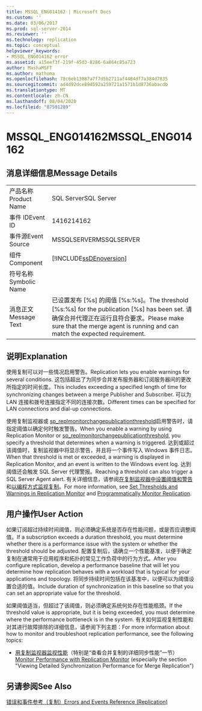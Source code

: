 ```yaml
---
title: MSSQL_ENG014162 | Microsoft Docs
ms.custom: ''
ms.date: 03/06/2017
ms.prod: sql-server-2014
ms.reviewer: ''
ms.technology: replication
ms.topic: conceptual
helpviewer_keywords:
- MSSQL_ENG014162 error
ms.assetid: a15eef3f-219f-45d3-8286-6a864c85a723
author: MashaMSFT
ms.author: mathoma
ms.openlocfilehash: 78c6eb13087a7f7d5b2711af4484df7a384d7835
ms.sourcegitcommit: ad4d92dce894592a259721a1571b1d8736abacdb
ms.translationtype: MT
ms.contentlocale: zh-CN
ms.lasthandoff: 08/04/2020
ms.locfileid: "87591289"
---
```

# <a name="mssql_eng014162"></a><span data-ttu-id="d059e-102">MSSQL_ENG014162</span><span class="sxs-lookup"><span data-stu-id="d059e-102">MSSQL_ENG014162</span></span>
    
## <a name="message-details"></a><span data-ttu-id="d059e-103">消息详细信息</span><span class="sxs-lookup"><span data-stu-id="d059e-103">Message Details</span></span>  
  
|||  
|-|-|  
|<span data-ttu-id="d059e-104">产品名称</span><span class="sxs-lookup"><span data-stu-id="d059e-104">Product Name</span></span>|<span data-ttu-id="d059e-105">SQL Server</span><span class="sxs-lookup"><span data-stu-id="d059e-105">SQL Server</span></span>|  
|<span data-ttu-id="d059e-106">事件 ID</span><span class="sxs-lookup"><span data-stu-id="d059e-106">Event ID</span></span>|<span data-ttu-id="d059e-107">14162</span><span class="sxs-lookup"><span data-stu-id="d059e-107">14162</span></span>|  
|<span data-ttu-id="d059e-108">事件源</span><span class="sxs-lookup"><span data-stu-id="d059e-108">Event Source</span></span>|<span data-ttu-id="d059e-109">MSSQLSERVER</span><span class="sxs-lookup"><span data-stu-id="d059e-109">MSSQLSERVER</span></span>|  
|<span data-ttu-id="d059e-110">组件</span><span class="sxs-lookup"><span data-stu-id="d059e-110">Component</span></span>|[!INCLUDE[ssDEnoversion](../../includes/ssdenoversion-md.md)]|  
|<span data-ttu-id="d059e-111">符号名称</span><span class="sxs-lookup"><span data-stu-id="d059e-111">Symbolic Name</span></span>||  
|<span data-ttu-id="d059e-112">消息正文</span><span class="sxs-lookup"><span data-stu-id="d059e-112">Message Text</span></span>|<span data-ttu-id="d059e-113">已设置发布 [%s] 的阈值 [%s:%s]。</span><span class="sxs-lookup"><span data-stu-id="d059e-113">The threshold [%s:%s] for the publication [%s] has been set.</span></span> <span data-ttu-id="d059e-114">请确保合并代理正在运行且符合要求。</span><span class="sxs-lookup"><span data-stu-id="d059e-114">Please make sure that the merge agent is running and can match the expected requirement.</span></span>|  
  
## <a name="explanation"></a><span data-ttu-id="d059e-115">说明</span><span class="sxs-lookup"><span data-stu-id="d059e-115">Explanation</span></span>  
 <span data-ttu-id="d059e-116">使用复制可以对一些情况启用警告。</span><span class="sxs-lookup"><span data-stu-id="d059e-116">Replication lets you enable warnings for several conditions.</span></span> <span data-ttu-id="d059e-117">这包括超出了为同步合并发布服务器和订阅服务器间的更改所指定的时间长度。</span><span class="sxs-lookup"><span data-stu-id="d059e-117">This includes exceeding a specified length of time for synchronizing changes between a merge Publisher and Subscriber.</span></span> <span data-ttu-id="d059e-118">可以为 LAN 连接和拨号连接指定不同的连接次数。</span><span class="sxs-lookup"><span data-stu-id="d059e-118">Different times can be specified for LAN connections and dial-up connections.</span></span>  
  
 <span data-ttu-id="d059e-119">使用复制监视器或 [sp_replmonitorchangepublicationthreshold](/sql/relational-databases/system-stored-procedures/sp-replmonitorchangepublicationthreshold-transact-sql)启用警告时，请指定阈值以确定何时触发警告。</span><span class="sxs-lookup"><span data-stu-id="d059e-119">When you enable a warning by using Replication Monitor or [sp_replmonitorchangepublicationthreshold](/sql/relational-databases/system-stored-procedures/sp-replmonitorchangepublicationthreshold-transact-sql), you specify a threshold that determines when a warning is triggered.</span></span> <span data-ttu-id="d059e-120">达到或超过该阈值时，复制监视器中将显示警告，并且将一个事件写入 Windows 事件日志。</span><span class="sxs-lookup"><span data-stu-id="d059e-120">When that threshold is met or exceeded, a warning is displayed in Replication Monitor, and an event is written to the Windows event log.</span></span> <span data-ttu-id="d059e-121">达到阈值还会触发 SQL Server 代理警报。</span><span class="sxs-lookup"><span data-stu-id="d059e-121">Reaching a threshold can also trigger a SQL Server Agent alert.</span></span> <span data-ttu-id="d059e-122">有关详细信息，请参阅[在复制监视器中设置阈值和警告](monitor/set-thresholds-and-warnings-in-replication-monitor.md)和[以编程方式监视复制](monitoring-replication.md)。</span><span class="sxs-lookup"><span data-stu-id="d059e-122">For more information, see [Set Thresholds and Warnings in Replication Monitor](monitor/set-thresholds-and-warnings-in-replication-monitor.md) and [Programmatically Monitor Replication](monitoring-replication.md).</span></span>  
  
## <a name="user-action"></a><span data-ttu-id="d059e-123">用户操作</span><span class="sxs-lookup"><span data-stu-id="d059e-123">User Action</span></span>  
 <span data-ttu-id="d059e-124">如果订阅超过持续时间阈值，则必须确定系统是否存在性能问题，或是否应调整阈值。</span><span class="sxs-lookup"><span data-stu-id="d059e-124">If a subscription exceeds a duration threshold, you must determine whether there is a performance issue with the system or whether the threshold should be adjusted.</span></span> <span data-ttu-id="d059e-125">配置复制后，请确立一个性能基准，以便于确定复制在通常用于应用程序和拓扑的常见工作负荷中的行为方式。</span><span class="sxs-lookup"><span data-stu-id="d059e-125">After you configure replication, develop a performance baseline that will let you determine how replication behaves with a workload that is typical for your applications and topology.</span></span> <span data-ttu-id="d059e-126">将同步持续时间包括在该基准中，以便可以为阈值设置合适的值。</span><span class="sxs-lookup"><span data-stu-id="d059e-126">Include duration of synchronization in this baseline so that you can set an appropriate value for the threshold.</span></span>  
  
 <span data-ttu-id="d059e-127">如果阈值适当，但超过了该阈值，则必须确定系统何处存在性能瓶颈。</span><span class="sxs-lookup"><span data-stu-id="d059e-127">If the threshold value is appropriate, but it is being exceeded, you must determine where the performance bottleneck is in the system.</span></span> <span data-ttu-id="d059e-128">有关如何监视复制性能和对其进行故障排除的详细信息，请参阅下列主题：</span><span class="sxs-lookup"><span data-stu-id="d059e-128">For more information about how to monitor and troubleshoot replication performance, see the following topics:</span></span>  
  
-   <span data-ttu-id="d059e-129">[用复制监视器监视性能](monitor/monitor-performance-with-replication-monitor.md)（特别是“查看合并复制的详细同步性能”一节）</span><span class="sxs-lookup"><span data-stu-id="d059e-129">[Monitor Performance with Replication Monitor](monitor/monitor-performance-with-replication-monitor.md) (especially the section "Viewing Detailed Synchronization Performance for Merge Replication")</span></span>  
  
## <a name="see-also"></a><span data-ttu-id="d059e-130">另请参阅</span><span class="sxs-lookup"><span data-stu-id="d059e-130">See Also</span></span>  
 [<span data-ttu-id="d059e-131">错误和事件参考（复制）</span><span class="sxs-lookup"><span data-stu-id="d059e-131">Errors and Events Reference &#40;Replication&#41;</span></span>](errors-and-events-reference-replication.md)  
  
  
